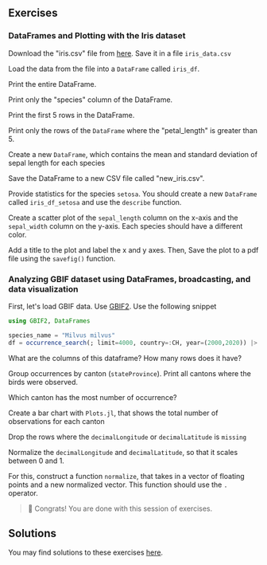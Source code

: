 ## Exercises



### DataFrames and Plotting with the Iris dataset

Download the "iris.csv" file from [here](https://raw.githubusercontent.com/uiuc-cse/data-fa14/gh-pages/data/iris.csv). Save it in a file `iris_data.csv`



Load the data from the file into a `DataFrame` called `iris_df`.


Print the entire DataFrame. 


Print only the "species" column of the DataFrame. 



Print the first 5 rows in the DataFrame.



Print only the rows of the `DataFrame` where the "petal_length" is greater than 5. 




Create a new `DataFrame`, which contains the mean and standard deviation of sepal length for each species




Save the DataFrame to a new CSV file called "new_iris.csv".




Provide statistics for the species `setosa`. You should create a new `DataFrame` called `iris_df_setosa` and use the `describe` function.



Create a scatter plot of the `sepal_length` column on the x-axis and the `sepal_width` column on the y-axis. Each species should have a different color.



Add a title to the plot and label the x and y axes. Then, Save the plot to a pdf file using the `savefig()` function.



### Analyzing GBIF dataset using DataFrames, broadcasting, and data visualization

First, let's load GBIF data. Use [GBIF2](https://github.com/rafaqz/GBIF2.jl).
Use the following snippet
```julia
using GBIF2, DataFrames

species_name = "Milvus milvus"
df = occurrence_search(; limit=4000, country=:CH, year=(2000,2020)) |> DataFrame
```


What are the columns of this dataframe? How many rows does it have?




Group occurrences by canton (`stateProvince`). Print all cantons where the birds were observed.



Which canton has the most number of occurrence?



Create a bar chart with `Plots.jl`, that shows the total number of observations for each canton


Drop the rows where the `decimalLongitude` or `decimalLatitude` is `missing`


Normalize the `decimalLongitude` and `decimalLatitude`, so that it scales between 0 and 1.

For this, construct a function `normalize`, that takes in a vector of floating points and a new normalized vector. This function should use the `.` operator.

> 🥳 Congrats! You are done with this session of exercises.
## Solutions

You may find solutions to these exercises [here](33_dataframe_exercises_with_sols.jmd).

